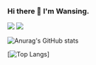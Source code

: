 ### Hi there 👋 I'm Wansing. 

<img src="https://github-readme-stats.vercel.app/api?username=Wansing&show_icons=true&theme=tokyonight"/>
<img src="https://github-readme-stats.vercel.app/api/top-langs/?username=Onebluesky882"/>

![Anurag's GitHub stats](https://github-readme-stats.vercel.app/api?username=Wansing&show_icons=true&theme=tokyonight)

[![Top Langs](https://github-readme-stats.vercel.app/api/top-langs/?username=Onebluesky882)] 
<!--
**Onebluesky882/Onebluesky882** is a ✨ _special_ ✨ repository because its `README.md` (this file) appears on your GitHub profile.

Here are some ideas to get you started:

- 🔭 I’m currently working on ...
- 🌱 I’m currently learning ...
- 👯 I’m looking to collaborate on ...
- 🤔 I’m looking for help with ...
- 💬 Ask me about ...
- 📫 How to reach me: ...
- 😄 Pronouns: ...
- ⚡ Fun fact: ...
-->
